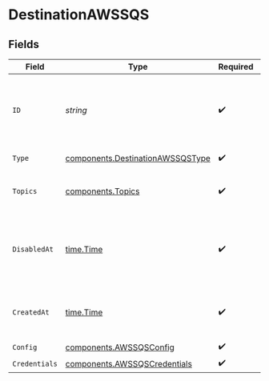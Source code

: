 # DestinationAWSSQS


## Fields

| Field                                                                                | Type                                                                                 | Required                                                                             | Description                                                                          | Example                                                                              |
| ------------------------------------------------------------------------------------ | ------------------------------------------------------------------------------------ | ------------------------------------------------------------------------------------ | ------------------------------------------------------------------------------------ | ------------------------------------------------------------------------------------ |
| `ID`                                                                                 | *string*                                                                             | :heavy_check_mark:                                                                   | Control plane generated ID or user provided ID for the destination.                  | des_12345                                                                            |
| `Type`                                                                               | [components.DestinationAWSSQSType](../../models/components/destinationawssqstype.md) | :heavy_check_mark:                                                                   | Type of the destination.                                                             | aws_sqs                                                                              |
| `Topics`                                                                             | [components.Topics](../../models/components/topics.md)                               | :heavy_check_mark:                                                                   | "*" or an array of enabled topics.                                                   | *                                                                                    |
| `DisabledAt`                                                                         | [time.Time](https://pkg.go.dev/time#Time)                                            | :heavy_check_mark:                                                                   | ISO Date when the destination was disabled, or null if enabled.                      | <nil>                                                                                |
| `CreatedAt`                                                                          | [time.Time](https://pkg.go.dev/time#Time)                                            | :heavy_check_mark:                                                                   | ISO Date when the destination was created.                                           | 2024-01-01T00:00:00Z                                                                 |
| `Config`                                                                             | [components.AWSSQSConfig](../../models/components/awssqsconfig.md)                   | :heavy_check_mark:                                                                   | N/A                                                                                  |                                                                                      |
| `Credentials`                                                                        | [components.AWSSQSCredentials](../../models/components/awssqscredentials.md)         | :heavy_check_mark:                                                                   | N/A                                                                                  |                                                                                      |